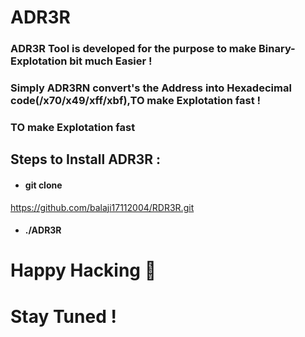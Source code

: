 #    ADR3R


 ###  ADR3R Tool is developed for the purpose to make Binary-Explotation bit much Easier !

### Simply ADR3RN convert's the Address into Hexadecimal code(/x70/x49/xff/xbf),TO make Explotation fast !

### TO make Explotation fast

## Steps to Install ADR3R :
 - #### git clone 
https://github.com/balaji17112004/RDR3R.git

 - #### ./ADR3R

 #  Happy Hacking 👋 
 #  Stay Tuned !

